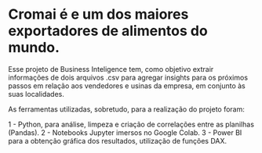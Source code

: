 # Cromai é e um dos maiores exportadores de alimentos do mundo.

Esse projeto de Business Inteligence tem, como objetivo extrair informações de dois arquivos .csv para agregar insights para os próximos passos em relação aos vendedores e usinas da empresa, em conjunto às suas localidades.

As ferramentas utilizadas, sobretudo, para a realização do projeto foram:

1 - Python, para análise, limpeza e criação de correlações entre as planilhas (Pandas).
2 - Notebooks Jupyter imersos no Google Colab.
3 - Power BI para a obtenção gráfica dos resultados, utilização de funções DAX.
